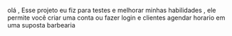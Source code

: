 olá , Esse projeto eu fiz para testes e melhorar minhas habilidades , ele permite você criar uma conta ou fazer login e clientes agendar horario em uma suposta barbearia
